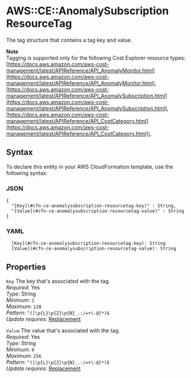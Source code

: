 # AWS::CE::AnomalySubscription ResourceTag<a name="aws-properties-ce-anomalysubscription-resourcetag"></a>

The tag structure that contains a tag key and value\.

**Note**  
Tagging is supported only for the following Cost Explorer resource types: [https://docs.aws.amazon.com/aws-cost-management/latest/APIReference/API_AnomalyMonitor.html](https://docs.aws.amazon.com/aws-cost-management/latest/APIReference/API_AnomalyMonitor.html), [https://docs.aws.amazon.com/aws-cost-management/latest/APIReference/API_AnomalySubscription.html](https://docs.aws.amazon.com/aws-cost-management/latest/APIReference/API_AnomalySubscription.html), [https://docs.aws.amazon.com/aws-cost-management/latest/APIReference/API_CostCategory.html](https://docs.aws.amazon.com/aws-cost-management/latest/APIReference/API_CostCategory.html)\.

## Syntax<a name="aws-properties-ce-anomalysubscription-resourcetag-syntax"></a>

To declare this entity in your AWS CloudFormation template, use the following syntax:

### JSON<a name="aws-properties-ce-anomalysubscription-resourcetag-syntax.json"></a>

```
{
  "[Key](#cfn-ce-anomalysubscription-resourcetag-key)" : String,
  "[Value](#cfn-ce-anomalysubscription-resourcetag-value)" : String
}
```

### YAML<a name="aws-properties-ce-anomalysubscription-resourcetag-syntax.yaml"></a>

```
  [Key](#cfn-ce-anomalysubscription-resourcetag-key): String
  [Value](#cfn-ce-anomalysubscription-resourcetag-value): String
```

## Properties<a name="aws-properties-ce-anomalysubscription-resourcetag-properties"></a>

`Key` <a name="cfn-ce-anomalysubscription-resourcetag-key"></a>
The key that's associated with the tag\.  
_Required_: Yes  
_Type_: String  
_Minimum_: `1`  
_Maximum_: `128`  
_Pattern_: `^([\p{L}\p{Z}\p{N}_.:/=+\-@]*)$`  
_Update requires_: [Replacement](https://docs.aws.amazon.com/AWSCloudFormation/latest/UserGuide/using-cfn-updating-stacks-update-behaviors.html#update-replacement)

`Value` <a name="cfn-ce-anomalysubscription-resourcetag-value"></a>
The value that's associated with the tag\.  
_Required_: Yes  
_Type_: String  
_Minimum_: `0`  
_Maximum_: `256`  
_Pattern_: `^([\p{L}\p{Z}\p{N}_.:/=+\-@]*)$`  
_Update requires_: [Replacement](https://docs.aws.amazon.com/AWSCloudFormation/latest/UserGuide/using-cfn-updating-stacks-update-behaviors.html#update-replacement)
